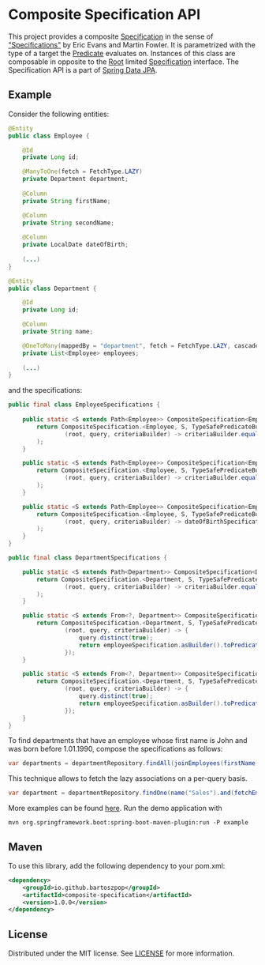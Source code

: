 # Composite Specification API

This project provides a composite [Specification](../main/src/main/java/io/github/bartoszpop/jpa/specification/CompositeSpecification.java)
in the sense of ["Specifications"](https://www.martinfowler.com/apsupp/spec.pdf) by Eric Evans and Martin Fowler.
It is parametrized with the type of a target the [Predicate](https://javaee.github.io/javaee-spec/javadocs/javax/persistence/criteria/Predicate.html) evaluates on.
Instances of this class are composable in opposite to the [Root](https://javaee.github.io/javaee-spec/javadocs/javax/persistence/criteria/Root.html) limited
[Specification](https://docs.spring.io/spring-data/jpa/docs/current/api/org/springframework/data/jpa/domain/Specification.html) interface.
The Specification API is a part of [Spring Data JPA](https://spring.io/projects/spring-data-jpa).

## Example

Consider the following entities:
```java
@Entity
public class Employee {

    @Id
    private Long id;

    @ManyToOne(fetch = FetchType.LAZY)
    private Department department;
    
    @Column
    private String firstName;

    @Column
    private String secondName;
    
    @Column
    private LocalDate dateOfBirth;
    
    (...)
}
```
```java
@Entity
public class Department {

    @Id
    private Long id;

    @Column
    private String name;

    @OneToMany(mappedBy = "department", fetch = FetchType.LAZY, cascade = CascadeType.ALL, orphanRemoval = true)
    private List<Employee> employees;
    
    (...)
}
```
and the specifications:
```java
public final class EmployeeSpecifications {
    
    public static <S extends Path<Employee>> CompositeSpecification<Employee, S> firstName(String firstName) {
        return CompositeSpecification.<Employee, S, TypeSafePredicateBuilder<Path<Employee>>>of(
                (root, query, criteriaBuilder) -> criteriaBuilder.equal(root.get("firstName"), firstName)
        );
    }

    public static <S extends Path<Employee>> CompositeSpecification<Employee, S> secondName(String secondName) {
        return CompositeSpecification.<Employee, S, TypeSafePredicateBuilder<Path<Employee>>>of(
                (root, query, criteriaBuilder) -> criteriaBuilder.equal(root.get("secondName"), secondName)
        );
    }

    public static <S extends Path<Employee>> CompositeSpecification<Employee, S> dateOfBirth(CompositeSpecification<?, ? super Path<LocalDate>> dateOfBirthSpecification) {
        return CompositeSpecification.<Employee, S, TypeSafePredicateBuilder<Path<Employee>>>of(
                (root, query, criteriaBuilder) -> dateOfBirthSpecification.asBuilder().toPredicate(root.get("dateOfBirth"), query, criteriaBuilder)
        );
    }
}
```
```java
public final class DepartmentSpecifications {

    public static <S extends Path<Department>> CompositeSpecification<Department, S> name(String name) {
        return CompositeSpecification.<Department, S, TypeSafePredicateBuilder<Path<Department>>>of(
                (root, query, criteriaBuilder) -> criteriaBuilder.equal(root.get("name"), name)
        );
    }

    public static <S extends From<?, Department>> CompositeSpecification<Department, S> joinEmployees(CompositeSpecification<?, ? super Join<?, Employee>> employeeSpecification) {
        return CompositeSpecification.<Department, S, TypeSafePredicateBuilder<From<?, Department>>>of(
                (root, query, criteriaBuilder) -> {
                    query.distinct(true);
                    return employeeSpecification.asBuilder().toPredicate(root.<Department, Employee>join("employees", JoinType.LEFT), query, criteriaBuilder);
                });
    }

    public static <S extends From<?, Department>> CompositeSpecification<Department, S> fetchEmployees(CompositeSpecification<?, ? super Join<?, Employee>> employeeSpecification) {
        return CompositeSpecification.<Department, S, TypeSafePredicateBuilder<From<?, Department>>>of(
                (root, query, criteriaBuilder) -> {
                    query.distinct(true);
                    return employeeSpecification.asBuilder().toPredicate((Join<Department, Employee>) root.<Department, Employee>fetch("employees", JoinType.LEFT), query, criteriaBuilder);
                });
    }
}
```
To find departments that have an employee whose first name is John and was born before 1.01.1990, compose the specifications as follows:
```java
var departments = departmentRepository.findAll(joinEmployees(firstName("John").and(dateOfBirth(lessThan(LocalDate.of(1990, 1, 1))))));
```
This technique allows to fetch the lazy associations on a per-query basis.
```java
var department = departmentRepository.findOne(name("Sales").and(fetchEmployees(secondName("Doe"))));
```
More examples can be found [here](../main/src/example/java/io/github/bartoszpop/jpa/specification/example/DepartmentApplication.java). Run the demo application with
```shell
mvn org.springframework.boot:spring-boot-maven-plugin:run -P example
```
## Maven
To use this library, add the following dependency to your pom.xml:
```xml
<dependency>
    <groupId>io.github.bartoszpop</groupId>
    <artifactId>composite-specification</artifactId>
    <version>1.0.0</version>
</dependency>
```

## License

Distributed under the MIT license. See [LICENSE](../main/LICENSE) for more information.
